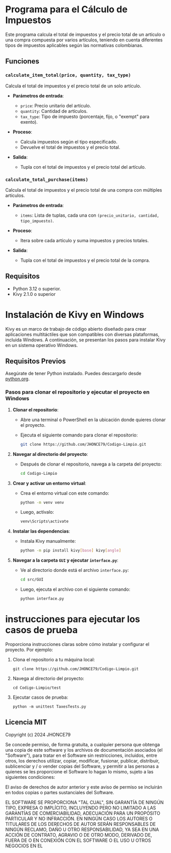 # Programa para el Cálculo de Impuestos

Este programa calcula el total de impuestos y el precio total de un artículo o una compra compuesta por varios artículos, teniendo en cuenta diferentes tipos de impuestos aplicables según las normativas colombianas.

## Funciones

### `calculate_item_total(price, quantity, tax_type)`

Calcula el total de impuestos y el precio total de un solo artículo.

- **Parámetros de entrada**:
  - `price`: Precio unitario del artículo.
  - `quantity`: Cantidad de artículos.
  - `tax_type`: Tipo de impuesto (porcentaje, fijo, o "exempt" para exento).

- **Proceso**:
  - Calcula impuestos según el tipo especificado.
  - Devuelve el total de impuestos y el precio total.

- **Salida**:
  - Tupla con el total de impuestos y el precio total del artículo.

### `calculate_total_purchase(items)`

Calcula el total de impuestos y el precio total de una compra con múltiples artículos.

- **Parámetros de entrada**:
  - `items`: Lista de tuplas, cada una con `(precio_unitario, cantidad, tipo_impuesto)`.

- **Proceso**:
  - Itera sobre cada artículo y suma impuestos y precios totales.

- **Salida**:
  - Tupla con el total de impuestos y el precio total de la compra.

## Requisitos

- Python 3.12 o superior.
- Kivy 2.1.0 o superior

# Instalación de Kivy en Windows

Kivy es un marco de trabajo de código abierto diseñado para crear aplicaciones multitáctiles que son compatibles con diversas plataformas, incluida Windows. A continuación, se presentan los pasos para instalar Kivy en un sistema operativo Windows.

## Requisitos Previos

Asegúrate de tener Python instalado. Puedes descargarlo desde [python.org](https://www.python.org/).

### Pasos para clonar el repositorio y ejecutar el proyecto en Windows

1. **Clonar el repositorio**:
   - Abre una terminal o PowerShell en la ubicación donde quieres clonar el proyecto.
   - Ejecuta el siguiente comando para clonar el repositorio:

     ```bash
     git clone https://github.com/JHONCE79/Codigo-Limpio.git
     ```

2. **Navegar al directorio del proyecto**:
   - Después de clonar el repositorio, navega a la carpeta del proyecto:

     ```bash
     cd Codigo-Limpio
     ```

3. **Crear y activar un entorno virtual**:
   - Crea el entorno virtual con este comando:

     ```bash
     python -m venv venv
     ```

   - Luego, actívalo:

     ```bash
     venv\Scripts\activate
     ```

4. **Instalar las dependencias**:

   - Instala Kivy manualmente:

     ```bash
     python -m pip install kivy[base] kivy[angle]
     ```

5. **Navegar a la carpeta `GUI` y ejecutar `interface.py`**:
   - Ve al directorio donde está el archivo `interface.py`:

     ```bash
     cd src/GUI
     ```

   - Luego, ejecuta el archivo con el siguiente comando:

     ```bash
     python interface.py
     ```


# instrucciones para ejecutar los casos de prueba

Proporciona instrucciones claras sobre cómo instalar y configurar el proyecto. Por ejemplo:
1. Clona el repositorio a tu máquina local:
   ```
   git clone https://github.com/JHONCE79/Codigo-Limpio.git
   ```
2. Navega al directorio del proyecto:
   ```
   cd Codigo-Limpio/test
   ```
3. Ejecutar casos de prueba:
   ```
   python -m unittest TaxesTests.py
   ```

## Licencia MIT

Copyright (c) 2024 JHONCE79

Se concede permiso, de forma gratuita, a cualquier persona que obtenga una copia
de este software y los archivos de documentación asociados (el "Software"), para tratar
en el Software sin restricciones, incluidos, entre otros, los derechos
utilizar, copiar, modificar, fusionar, publicar, distribuir, sublicenciar y / o vender
copias del Software, y permitir a las personas a quienes se les proporcione el Software lo hagan
lo mismo, sujeto a las siguientes condiciones:

El aviso de derechos de autor anterior y este aviso de permiso se incluirán en todos
copias o partes sustanciales del Software.

EL SOFTWARE SE PROPORCIONA "TAL CUAL", SIN GARANTÍA DE NINGÚN TIPO, EXPRESA O
IMPLÍCITO, INCLUYENDO PERO NO LIMITADO A LAS GARANTÍAS DE COMERCIABILIDAD,
ADECUACIÓN PARA UN PROPÓSITO PARTICULAR Y NO INFRACCIÓN. EN NINGÚN CASO
LOS AUTORES O TITULARES DE LOS DERECHOS DE AUTOR SERÁN RESPONSABLES DE NINGÚN RECLAMO, DAÑO U OTRO
RESPONSABILIDAD, YA SEA EN UNA ACCIÓN DE CONTRATO, AGRAVIO O DE OTRO MODO, DERIVADO DE,
FUERA DE O EN CONEXIÓN CON EL SOFTWARE O EL USO U OTROS NEGOCIOS EN EL